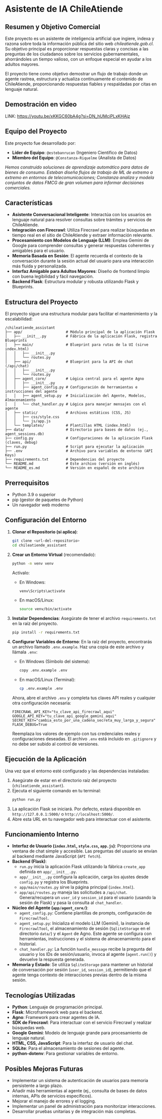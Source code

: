 # Asistente de IA ChileAtiende

## Resumen y Objetivo Comercial

Este proyecto es un asistente de inteligencia artificial que ingiere, indexa y razona sobre toda la información pública del sitio web *chileatiende.gob.cl*. Su objetivo principal es proporcionar respuestas claras y concisas a las preguntas de los ciudadanos sobre los servicios gubernamentales, ahorrándoles un tiempo valioso, con un enfoque especial en ayudar a los adultos mayores.

El proyecto tiene como objetivo demostrar un flujo de trabajo donde un agente rastrea, estructura y actualiza continuamente el contenido de ChileAtiende, proporcionando respuestas fiables y respaldadas por citas en lenguaje natural.

## Demostración en video

LINK: <https://youtu.be/xKKGC60bA4g?si=DN_hUMciPLxKHAjz>

## Equipo del Proyecto

Este proyecto fue desarrollado por:

*   **Líder de Equipo**: `@estebanrucan` (Ingeniero Científico de Datos)
*   **Miembro del Equipo**: `@Constanza-Riquelme` (Analista de Datos)

*Hemos construido soluciones de aprendizaje automático para datos de bienes de consumo. Esteban diseña flujos de trabajo de ML de extremo a extremo en entornos de telecomunicaciones; Constanza analiza y modela conjuntos de datos FMCG de gran volumen para informar decisiones comerciales.*

## Características

*   **Asistente Conversacional Inteligente**: Interactúa con los usuarios en lenguaje natural para resolver consultas sobre trámites y servicios de ChileAtiende.
*   **Integración con Firecrawl**: Utiliza Firecrawl para realizar búsquedas en tiempo real en el sitio de ChileAtiende y extraer información relevante.
*   **Procesamiento con Modelos de Lenguaje (LLM)**: Emplea Gemini de Google para comprender consultas y generar respuestas coherentes y amigables para el usuario.
*   **Memoria Basada en Sesión**: El agente recuerda el contexto de la conversación durante la sesión actual del usuario para una interacción más fluida y personalizada.
*   **Interfaz Amigable para Adultos Mayores**: Diseño de frontend limpio con buena legibilidad y fácil navegación.
*   **Backend Flask**: Estructura modular y robusta utilizando Flask y Blueprints.

## Estructura del Proyecto

El proyecto sigue una estructura modular para facilitar el mantenimiento y la escalabilidad:

```
/chileatiende_assistant
├── app/                    # Módulo principal de la aplicación Flask
│   ├── __init__.py         # Fábrica de la aplicación Flask, registra Blueprints
│   ├── main/               # Blueprint para rutas de la UI (sirve index.html)
│   │   ├── __init__.py
│   │   └── routes.py
│   ├── api/                # Blueprint para la API de chat (/api/chat)
│   │   ├── __init__.py
│   │   └── routes.py
│   ├── agent_core/         # Lógica central para el agente Agno
│   │   ├── __init__.py
│   │   ├── agent_config.py # Configuración de herramientas e instrucciones del agente
│   │   ├── agent_setup.py  # Inicialización del Agente, Modelos, Almacenamiento
│   │   └── chat_handler.py # Lógica para manejar mensajes con el agente
│   ├── static/             # Archivos estáticos (CSS, JS)
│   │   ├── css/style.css
│   │   └── js/app.js
│   └── templates/          # Plantillas HTML (index.html)
├── data/                   # Directorio para bases de datos (ej., agent_sessions.db)
├── config.py               # Configuraciones de la aplicación Flask (claves, debug)
├── run.py                  # Script para ejecutar la aplicación
├── .env                    # Archivo para variables de entorno (API Keys)
├── requirements.txt        # Dependencias del proyecto
└── README.md               # Este archivo (versión en inglés)
└── README_es.md            # Versión en español de este archivo
```

## Prerrequisitos

*   Python 3.9 o superior
*   pip (gestor de paquetes de Python)
*   Un navegador web moderno

## Configuración del Entorno

1.  **Clonar el Repositorio (si aplica)**:
    ```bash
    git clone <url-del-repositorio>
    cd chileatiende_assistant
    ```

2.  **Crear un Entorno Virtual** (recomendado):
    ```bash
    python -m venv venv
    ```
    Actívalo:
    *   En Windows:
        ```bash
        venv\Scripts\activate
        ```
    *   En macOS/Linux:
        ```bash
        source venv/bin/activate
        ```

3.  **Instalar Dependencias**:
    Asegúrate de tener el archivo `requirements.txt` en la raíz del proyecto.
    ```bash
    pip install -r requirements.txt
    ```

4.  **Configurar Variables de Entorno**:
    En la raíz del proyecto, encontrarás un archivo llamado `.env.example`.
    Haz una copia de este archivo y llámala `.env`:

    *   En Windows (Símbolo del sistema):
        ```bash
        copy .env.example .env
        ```
    *   En macOS/Linux (Terminal):
        ```bash
        cp .env.example .env
        ```
    
    Ahora, abre el archivo `.env` y completa tus claves API reales y cualquier otra configuración necesaria:

    ```env
    FIRECRAWL_API_KEY="tu_clave_api_firecrawl_aqui"
    GOOGLE_API_KEY="tu_clave_api_google_gemini_aqui"
    SECRET_KEY="cambia_esto_por_una_cadena_secreta_muy_larga_y_segura"
    FLASK_DEBUG=True
    ```
    Reemplaza los valores de ejemplo con tus credenciales reales y configuraciones deseadas. El archivo `.env` está incluido en `.gitignore` y no debe ser subido al control de versiones.

## Ejecución de la Aplicación

Una vez que el entorno esté configurado y las dependencias instaladas:

1.  Asegúrate de estar en el directorio raíz del proyecto (`chileatiende_assistant`).
2.  Ejecuta el siguiente comando en tu terminal:
    ```bash
    python run.py
    ```
3.  La aplicación Flask se iniciará. Por defecto, estará disponible en `http://127.0.0.1:5000/` o `http://localhost:5000/`.
4.  Abre esta URL en tu navegador web para interactuar con el asistente.

## Funcionamiento Interno

*   **Interfaz de Usuario (`index.html`, `style.css`, `app.js`)**: Proporciona una ventana de chat simple y accesible. Las preguntas del usuario se envían al backend mediante JavaScript (`API fetch`).
*   **Backend (Flask)**:
    *   `run.py` inicia la aplicación Flask utilizando la fábrica `create_app` definida en `app/__init__.py`.
    *   `app/__init__.py` configura la aplicación, carga los ajustes desde `config.py` y registra los Blueprints.
    *   `app/main/routes.py` sirve la página principal (`index.html`).
    *   `app/api/routes.py` maneja las solicitudes a `/api/chat`. Genera/recupera un `user_id` y `session_id` para el usuario (usando la sesión de Flask) y pasa la consulta al `chat_handler`.
*   **Núcleo del Agente (`app/agent_core/`)**:
    *   `agent_config.py`: Contiene plantillas de prompts, configuración de `FirecrawlTool`.
    *   `agent_setup.py`: Inicializa el modelo LLM (Gemini), la instancia de `FirecrawlTool`, el almacenamiento de sesión (`SqliteStorage` en el directorio `data/`) y el `Agent` de Agno. Este agente se configura con herramientas, instrucciones y el sistema de almacenamiento para el historial.
    *   `chat_handler.py`: La función `handle_message` recibe la pregunta del usuario y los IDs de sesión/usuario, invoca al agente (`agent.run()`) y devuelve la respuesta generada.
*   **Memoria y Estado**: Se utiliza `SqliteStorage` para mantener un historial de conversación por sesión (`user_id`, `session_id`), permitiendo que el agente tenga contexto de interacciones previas dentro de la misma sesión.

## Tecnologías Utilizadas

*   **Python**: Lenguaje de programación principal.
*   **Flask**: Microframework web para el backend.
*   **Agno**: Framework para crear agentes de IA.
*   **SDK de Firecrawl**: Para interactuar con el servicio Firecrawl y realizar búsquedas web.
*   **Google Gemini**: Modelo de lenguaje grande para procesamiento de lenguaje natural.
*   **HTML, CSS, JavaScript**: Para la interfaz de usuario del chat.
*   **SQLite**: Para el almacenamiento de sesiones del agente.
*   **python-dotenv**: Para gestionar variables de entorno.

## Posibles Mejoras Futuras

*   Implementar un sistema de autenticación de usuarios para memoria persistente a largo plazo.
*   Añadir más herramientas al agente (ej., consulta de bases de datos internas, APIs de servicios específicos).
*   Mejorar el manejo de errores y el logging.
*   Implementar un panel de administración para monitorizar interacciones.
*   Desarrollar pruebas unitarias y de integración más completas. 
